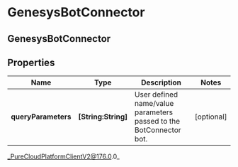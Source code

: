 # GenesysBotConnector

## GenesysBotConnector

## Properties

|Name | Type | Description | Notes|
|------------ | ------------- | ------------- | -------------|
| **queryParameters** | **[String:String]** | User defined name/value parameters passed to the BotConnector bot. | [optional] |



_PureCloudPlatformClientV2@176.0.0_
